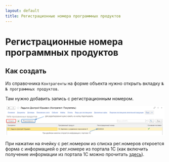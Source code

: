 ```yaml
---
layout: default
title: Регистрационные номера программных продуктов
---
```


# Регистрационные номера программных продуктов

## Как создать

Из справочника `Контрагенты` на форме объекта нужно открыть вкладку `№№ программных продуктов`.

Там нужно добавить запись с регистрационным номером.

![Список регистрационных номеров программ клиента](img/regnum.png)

При нажатии на ячейку с рег.номером из списка рег.номеров откроется форма с информацией о рег.номере из портала 1С (как включить получение информации из портала 1С можно прочитать [здесь](/one-c-partner/)).